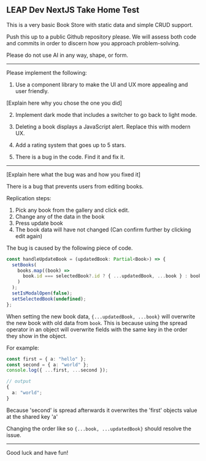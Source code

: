 ## LEAP Dev NextJS Take Home Test

This is a very basic Book Store with static data and simple CRUD support.

Push this up to a public Github repository please. We will assess both code and commits in order to discern how you approach problem-solving.

Please do not use AI in any way, shape, or form.

---

Please implement the following:

1. Use a component library to make the UI and UX more appealing and user friendly.

[Explain here why you chose the one you did]

2. Implement dark mode that includes a switcher to go back to light mode.

3. Deleting a book displays a JavaScript alert. Replace this with modern UX.

4. Add a rating system that goes up to 5 stars.

5. There is a bug in the code. Find it and fix it.

---

[Explain here what the bug was and how you fixed it]

There is a bug that prevents users from editing books.

Replication steps:

1. Pick any book from the gallery and click edit.
2. Change any of the data in the book
3. Press update book
4. The book data will have not changed (Can confirm further by clicking edit again)

The bug is caused by the following piece of code.

```typescript
const handleUpdateBook = (updatedBook: Partial<Book>) => {
  setBooks(
    books.map((book) =>
      book.id === selectedBook?.id ? { ...updatedBook, ...book } : book
    )
  );
  setIsModalOpen(false);
  setSelectedBook(undefined);
};
```

When setting the new book data, `{...updatedBook, ...book}` will overwrite the new book with old data from `book`. This is because using the spread operator in an object will overwrite fields with the same key in the order they show in the object.

For example:

```typescript
const first = { a: "hello" };
const second = { a: "world" };
console.log({ ...first, ...second });

// output
{
  a: "world";
}
```

Because 'second' is spread afterwards it overwrites the 'first' objects value at
the shared key 'a'

Changing the order like so `{...book, ...updatedBook}` should resolve the issue.

---

Good luck and have fun!
